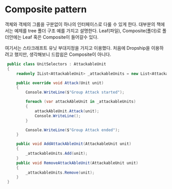 # Composite pattern
객체와 객체의 그룹을 구분없이 하나의 인터페이스로 다룰 수 있게 한다.
대부분의 책에서는 예제를 tree 폴더 구조 예를 가지고 설명한다.
Leaf(파일), Composite(폴더)로 폴더안에는 Leaf 혹은 Composite이 들어갈수 있다.

여기서는 스타크래프트 유닛 부대지정을 가지고 이용했다.
처음에 Dropship을 이용하려고 했지만, 생각해보니 드랍쉽은 Composite이 아니다.

```csharp
 public class UnitSelectors : AttackableUnit
 {
     readonly IList<AttackableUnit> _attackableUnits = new List<AttackableUnit>();

     public override void Attack(Unit unit)
     {
         Console.WriteLine($"Group Attack started");

         foreach (var attackAbleUnit in _attackableUnits)
         {
             attackAbleUnit.Attack(unit);
             Console.WriteLine();
         }

         Console.WriteLine($"Group Attack ended");
     }

     public void AddAttackAbleUnit(AttackableUnit unit)
     {
         _attackableUnits.Add(unit);
     }
     public void RemoveAttackAbleUnit(AttackableUnit unit)
     {
         _attackableUnits.Remove(unit);
     }
 }   
```
